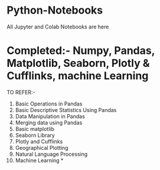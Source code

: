 # Python-Notebooks

All Jupyter and Colab Notebooks are here
# Completed:- Numpy, Pandas, Matplotlib, Seaborn, Plotly & Cufflinks, machine Learning

TO REFER:-
1. Basic Operations in Pandas
2. Basic Descriptive Statistics Using Pandas
3. Data Manipulation in Pandas
4. Merging data using Pandas
5. Basic matplotlib
6. Seaborn Library
7. Plotly and Cufflinks
8. Geographical Plotting
9. Natural Language Processing
10. Machine Learning *
